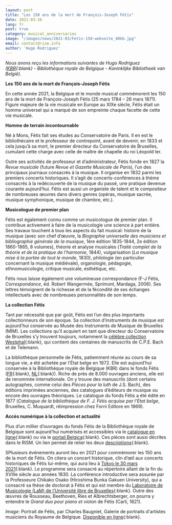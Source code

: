```yaml
---
layout: post
title: "Les 150 ans de la mort de François-Joseph Fétis"
date: 2021-03-26
lang: fr
post: true
category: musical_anniversaries
image: "/images/news/2021-03/Fetis-150-webseite_40kb.jpg"
email: contact@rism.info
author: 'Hugo Rodriguez'
---
```


_Nous avons reçu les informations suivantes de Hugo Rodriguez ([KBR](http://www.kbr.be/){:blank} - Bibliothèque royale de Belgique - Koninklijke Bibliotheek van België)._

**Les 150 ans de la mort de François-Joseph Fétis**

En cette année 2021, la Belgique et le monde musical commémorent les 150 ans de la mort de François-Joseph Fétis (25 mars 1784 – 26 mars 1871). Figure majeure de la vie musicale en Europe au XIXe siècle, Fétis était un homme universel qui a marqué de son empreinte chaque facette de cette vie musicale.

**Homme de terrain incontournable**

Né à Mons, Fétis fait ses études au Conservatoire de Paris. Il en est le bibliothécaire et le professeur de contrepoint, avant de devenir, en 1833 et cela jusqu’à sa mort, le premier directeur du Conservatoire de Bruxelles, cumulant cette charge avec celle de maître de chapelle du roi Léopold Ier.

Outre ses activités de professeur et d’administrateur, Fétis fonde en 1827 la _Revue musicale_ (future _Revue et Gazette Musicale de Paris_), l’un des principaux journaux consacrés à la musique. Il organise en 1832 parmi les premiers concerts historiques. Il s’agit de concerts-conférences à thème consacrés à la redécouverte de la musique du passé, une pratique devenue courante aujourd’hui. Fétis est aussi un organiste de talent et le compositeur de nombreuses œuvres dans divers genres (opéras, musique sacrée, musique symphonique, musique de chambre, etc.).

**Musicologue de premier plan**

Fétis est également connu comme un musicologue de premier plan. Il contribue activement à faire de la musicologie une science à part entière. Ses travaux touchent à tous les aspects du fait musical: histoire de la musique (avec son chef d’œuvre, la _Biographie universelle des musiciens et bibliographie générale de la musique_, 1ère édition 1835-1844, 2e édition 1860-1865, 8 volumes), théorie et analyse musicales (_Traité complet de la théorie et de la pratique de l’harmonie_, 1844), vulgarisation (_La musique mise à la portée de tout le monde_, 1830), philologie (en particulier concernant la musique médiévale), organologie, pédagogie, ethnomusicologie, critique musicale, esthétique, etc.

Fétis nous laisse également une volumineuse correspondance (F-J Fétis, _Correspondance_, éd. Robert Wangermée, Sprimont, Mardaga, 2006). Ses lettres témoignent de la richesse et de la fécondité de ses échanges intellectuels avec de nombreuses personnalités de son temps.

**La collection Fétis**

Tant par nécessité que par goût, Fétis est l’un des plus importants collectionneurs de son époque. Sa collection d’instruments de musique est aujourd’hui conservée au Musée des Instruments de Musique de Bruxelles (MIM). Les collections qu’il acquiert en tant que directeur du Conservatoire de Bruxelles s’y trouvent toujours, notamment la [célèbre collection Westphal](http://www.conservatoire.be/la-bibliotheque/collections/fonds-johann-jacob-heinrich-westphal/){:blank}, qui contient des centaines de manuscrits de C.P.E. Bach et de Telemann.

La bibliothèque personnelle de Fétis, patiemment réunie au cours de sa longue vie, a été achetée par l’État belge en 1872. Elle est aujourd’hui conservée à la Bibliothèque royale de Belgique (KBR) dans le fonds Fétis ([FR](https://www.kbr.be/fr/fonds-francois-joseph-fetis/){:blank}, [NL](https://www.kbr.be/nl/fonds-francois-joseph-fetis/){:blank}). Riche de près de 8.000 ouvrages anciens, elle est de renommée internationale. On y trouve des manuscrits (dont certains autographes, comme celui des _Pièces pour la luth_ de J.S. Bach), des éditions imprimées anciennes, des catalogues d’éditeurs de musique ou encore des ouvrages théoriques. Le catalogue du fonds Fétis a été édité en 1877 (_Catalogue de la bibliothèque de F. J. Fétis acquise par l’État belge_, Bruxelles, C. Muquardt, réimpression chez Forni Editore en 1969). 

**Accès numérique à la collection et actualité**

Plus d’un millier d’ouvrages du fonds Fétis de la Bibliothèque royale de Belgique sont aujourd’hui numérisés et accessibles via le [catalogue en ligne](https://opac.kbr.be/){:blank} ou via le [portail Belgica](https://belgica.kbr.be/BELGICA/SearchMinify/y_KHk6O-U0uL9dAg_xrSng){:blank}. Ces pièces sont aussi décrites dans le RISM. Un lien permet de relier les deux [descriptions](https://opac.rism.info/metaopac/search?View=rism&View=rism&siglum=B-Br&Language=en){:blank}.

SPlusieurs événements auront lieu en 2021 pour commémorer les 150 ans de la mort de Fétis. On citera un concert historique, clin d’œil aux concerts historiques de Fétis lui-même, qui aura lieu à [Tokyo le 30 mars 2021](https://www.teiensogaku.com/posts/14752721?categoryIds=3404617){:blank}. Le programme sera consacré au répertoire allant de la fin du XVIIIe siècle aux années 1830. La conférence introductive sera assurée par la Professeure Chikako Osako (Hiroshima Bunka Gakuen University), qui a consacré sa thèse de doctorat à Fétis et qui est membre du [Laboratoire de Musicologie (LaM) de l’Université libre de Bruxelles](https://lam.centresphisoc.ulb.be/fr/user/1200){:blank}. Outre des œuvres de Rousseau, Beethoven, Ries et Albrechtsberger, on pourra y entendre le _Grand duo pour piano et violon_ de Fétis (Carli, 1821).

_Image_: Portrait de Fétis, par Charles Baugniet, Galerie de portraits d'artistes musiciens du Royaume de Belgique. [Disponible en ligne](https://opac.kbr.be/Library/doc/SYRACUSE/16454041/galerie-de-portraits-d-artistes-musiciens-du-royaume-de-belgique){:blank}.
